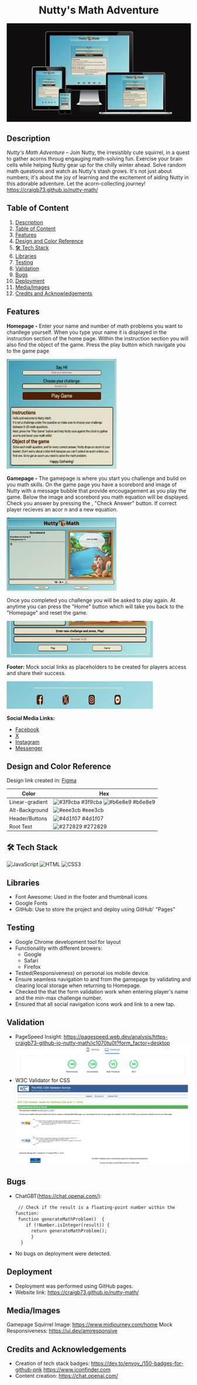 <div align="center"><h1>Nutty's Math Adventure</h1></div>

![Alt text](assets/images/mock-screen.png)


## Description 

*Nutty's Math Adventure* – Join Nutty, the irresistibly cute squirrel, in a quest to gather acorns throug engauging math-solving fun. Exercise your brain cells while helping Nutty gear up for the chilly winter ahead. Solve random math questions and watch as Nutty's stash grows. It's not just about numbers; it's about the joy of learning and the excitement of aiding Nutty in this adorable adventure. Let the acorn-collecting journey! <a>https://craigb73.github.io/nutty-math/</a>

## Table of Content 

1. [Description](#description)
2. [Table of Content](#table-of-content)
3. [Features](#features)
4. [Design and Color Reference](#design-and-color-reference)
5. [🛠 Tech Stack](#%F0%9F%9B%A0-tech-stack)
6. [Libraries](#libraries)
7. [Testing](#testing)
8. [Validation](#validation)
9. [Bugs](#bugs)
10. [Deployment](#deployment)
11. [Media/Images](#mediaimages)
12. [Credits and Acknowledgements](#credits-and-acknowledgements)

## Features
**Homepage -** Enter your name and number of math problems you want to chanllege yourself. When you type your name it is displayed in the instruction section of the home page. Within the instruction section you will also find the object of the game.
Press the play button which navigate you to the game page

<img src="Screenshot 2023-11-12 at 20.11.01.png" alt="Screenshot" width="300" height="300">

**Gamepage -** The gamepage is where you start you challenge and bulid on you math skills. On the game page you have a scorebord and image of Nutty with a message bubble that provide encougagement as you play the game. Below the image and scorebord you math equation will be displayed. Check you answer by pressing the , "Check Answer" button. If correct player recieves an acor n and a new equation.

<img src="Screenshot 2023-11-16 at 10.20.17.png" alt="Screenshot" width="300" height="200"> 

Once you completed you challenge you will be asked to play again. At anytime you can press the "Home" button which will take you back to the "Homepage" and reset the game.

<img src="Screenshot 2023-11-12 at 20.24.39.png" alt="Screenshot" width="400" height="100">

**Footer:** Mock social links as placeholders to be created for players access and share their success.

<img src="Screenshot 2023-11-12 at 21.17.19.png" alt="Screenshot" width="400" height="75">

**Social Media Links:**
- [Facebook](https://www.facebook.com)
- [X](https://www.x.com)
- [Instagram](https://www.instagram.com)
- [Messenger](https://www.messenger.com)

## Design and Color Reference
 Design link created in: [Figma](https://www.figma.com/file/uzQhUBLFXZnp77fvHifUTR/nutty_math?type=design&node-id=1%3A94&mode=design&t=ADPiRRybJDRygtgZ-1)

| Color             | Hex                                                                |
| ----------------- | ------------------------------------------------------------------ |
| Linear-gradient | ![#3f9cba](https://via.placeholder.com/10/3f9cba?text=+) #3f9cba ![#b6e8e9](https://via.placeholder.com/10/b6e8e9?text=+) #b6e8e9|
| Alt-Background | ![#eee3cb](https://via.placeholder.com/10/eee3cb?text=+) #eee3cb |
| Header/Buttons | ![#4d1f07](https://via.placeholder.com/10/4d1f07?text=+) #4d1f07 |
| Root Text | ![#272829](https://via.placeholder.com/10/272829?text=+) #272829 |

## 🛠 Tech Stack
![JavaScript](https://img.shields.io/badge/JavaScript-F7DF1E?style=for-the-badge&logo=javascript&logoColor=black)
![HTML](https://img.shields.io/badge/HTML-239120?style=for-the-badge&logo=html5&logoColor=white)
![CSS3](https://img.shields.io/badge/CSS3-239120?&style=for-the-badge&logo=css3&logoColor=white)

## Libraries
 - Font Awesome: Used in the footer and thumbnail icons
- Google Fonts
- GitHub: Use to store the project and deploy using GitHub' "Pages"

## Testing
- Google Chrome development tool for layout
- Functionality with different browers: 
  - Google 
  - Safari  
  - Firefox
- Tested(Responsiveness) on personal ios mobile device.
- Ensure seamless navigation to and from the gamepage by validating and clearing local storage when returning to Homepage.
- Checked the that the form validation work when entering player's name and the min-max challenge number.
- Ensured that all social navigation icons work and link to a new tap.

## Validation
- PageSpeed Insight: https://pagespeed.web.dev/analysis/https-craigb73-github-io-nutty-math/ic1070tu0t?form_factor=desktop
![Screenshot image from PageSpeed Insight](<Screenshot 2023-11-16 at 09.56.07.png>)
- W3C Validator for CSS
![Screenshot image from W3C css validation](<Screenshot 2023-11-16 at 00.45.48.png>)

## Bugs
- ChatGBT(https://chat.openai.com/): 
  ```
   // Check if the result is a floating-point number within the function: 
   function generateMathProblem()  {
      if (!Number.isInteger(result)) {
        return generateMathProblem();
        }
    }
    ```
- No bugs on deployment were detected.
  
## Deployment 
- Deployment was performed using GitHub pages.
- Website link:  https://craigb73.github.io/nutty-math/

## Media/Images
Gamepage Squirrel Image:  https://www.midjourney.com/home
Mock Responsiveness: https://ui.dev/amiresponsive

## Credits and Acknowledgements
- Creation of tech stack badges: https://dev.to/envoy_/150-badges-for-github-pnk
https://www.iconfinder.com
- Content creation: https://chat.openai.com/